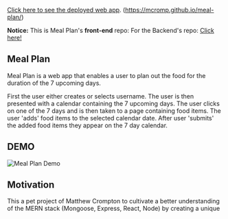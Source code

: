 [Click here to see the deployed web app](https://mcromp.github.io/meal-plan/).
(https://mcromp.github.io/meal-plan/)

<b>Notice:</b>
This is Meal Plan's **front-end** repo:
For the Backend's repo:
[Click here!](https://github.com/mcromp/meal-plan-backend)

## Meal Plan

Meal Plan is a web app that enables a user to plan out the food for the duration of the 7 upcoming days.

First the user either creates or selects username.
The user is then presented with a calendar containing the 7 upcoming days.
The user clicks on one of the 7 days and is then taken to a page containing food items.
The user 'adds' food items to the selected calendar date.
After user 'submits' the added food items they appear on the 7 day calendar.

## DEMO

![Meal Plan Demo](src/assets/demo.gif)

## Motivation

This a pet project of Matthew Crompton to cultivate a better understanding of the MERN stack (Mongoose, Express, React, Node) by creating a unique
